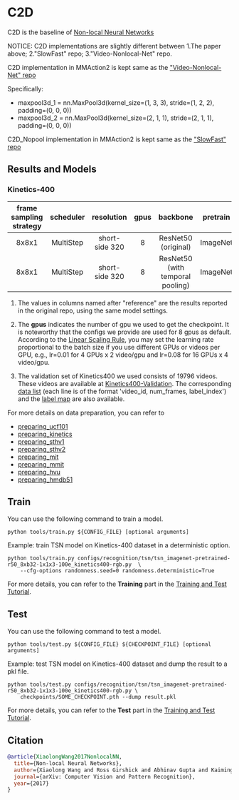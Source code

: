 # C2D

<!-- [ALGORITHM] -->
C2D is the baseline of [Non-local Neural Networks](https://arxiv.org/abs/1711.07971)

NOTICE: C2D implementations are slightly different between 1.The paper above; 2."SlowFast" repo; 3."Video-Nonlocal-Net" repo.

C2D implementation in MMAction2 is kept same as the ["Video-Nonlocal-Net" repo](https://github.com/facebookresearch/video-nonlocal-net/tree/main/scripts/run_c2d_baseline_400k.sh)

Specifically:
- maxpool3d_1 = nn.MaxPool3d(kernel_size=(1, 3, 3), stride=(1, 2, 2), padding=(0, 0, 0))
- maxpool3d_2 = nn.MaxPool3d(kernel_size=(2, 1, 1), stride=(2, 1, 1), padding=(0, 0, 0))


C2D_Nopool implementation in MMAction2 is kept same as the ["SlowFast" repo](https://github.com/facebookresearch/SlowFast/blob/main/configs/Kinetics/c2/C2D_NOPOOL_8x8_R50.yaml)


<!-- [ABSTRACT] -->


<!-- [IMAGE] -->



## Results and Models

### Kinetics-400

| frame sampling strategy | scheduler |   resolution   | gpus  |             backbone             | pretrain | top1 acc | top5 acc |                                           ref top1 acc                                           |                                           ref top5 acc                                           | testing protocol  | inference time(video/s) | gpu_mem(M) |                                                  config                                                   |       ckpt        |       log        |
| :---------------------: | :-------: | :------------: | :---: | :------------------------------: | :------: | :------: | :------: | :----------------------------------------------------------------------------------------------: | :----------------------------------------------------------------------------------------------: | :---------------: | :---------------------: | :--------: | :-------------------------------------------------------------------------------------------------------: | :---------------: | :--------------: |
|          8x8x1          | MultiStep | short-side 320 |   8   |       ResNet50 (original)        | ImageNet |  73.16   |  90.88   | [67.2](https://github.com/facebookresearch/SlowFast/blob/main/MODEL_ZOO.md#kinetics-400-and-600) | [87.8](https://github.com/facebookresearch/SlowFast/blob/main/MODEL_ZOO.md#kinetics-400-and-600) | 10 clips x 3 crop |            x            |   21547    | [config](/configs/recognition/c2d/c2d_nopool_imagenet-pretrained-r50_8xb32-8x8x1-100e_kinetics400-rgb.py) | [ckpt TODO](TODO) | [log TODO](TODO) |
|          8x8x1          | MultiStep | short-side 320 |   8   | ResNet50 (with temporal pooling) | ImageNet |   TODO   |   TODO   | [71.9](https://github.com/facebookresearch/video-nonlocal-net#modifications-for-improving-speed) | [90.0](https://github.com/facebookresearch/video-nonlocal-net#modifications-for-improving-speed) | 10 clips x 3 crop |            x            |    TODO    |    [config](/configs/recognition/c2d/c2d_imagenet-pretrained-r50_8xb32-8x8x1-100e_kinetics400-rgb.py)     | [ckpt TODO](TODO) | [log TODO](TODO) |


1. The values in columns named after "reference" are the results reported in the original repo, using the same model settings.

2. The **gpus** indicates the number of gpu we used to get the checkpoint. It is noteworthy that the configs we provide are used for 8 gpus as default.
   According to the [Linear Scaling Rule](https://arxiv.org/abs/1706.02677), you may set the learning rate proportional to the batch size if you use different GPUs or videos per GPU,
   e.g., lr=0.01 for 4 GPUs x 2 video/gpu and lr=0.08 for 16 GPUs x 4 video/gpu.

3. The validation set of Kinetics400 we used consists of 19796 videos. These videos are available at [Kinetics400-Validation](https://mycuhk-my.sharepoint.com/:u:/g/personal/1155136485_link_cuhk_edu_hk/EbXw2WX94J1Hunyt3MWNDJUBz-nHvQYhO9pvKqm6g39PMA?e=a9QldB). The corresponding [data list](https://download.openmmlab.com/mmaction/dataset/k400_val/kinetics_val_list.txt) (each line is of the format 'video_id, num_frames, label_index') and the [label map](https://download.openmmlab.com/mmaction/dataset/k400_val/kinetics_class2ind.txt) are also available.




For more details on data preparation, you can refer to

- [preparing_ucf101](/tools/data/ucf101/README.md)
- [preparing_kinetics](/tools/data/kinetics/README.md)
- [preparing_sthv1](/tools/data/sthv1/README.md)
- [preparing_sthv2](/tools/data/sthv2/README.md)
- [preparing_mit](/tools/data/mit/README.md)
- [preparing_mmit](/tools/data/mmit/README.md)
- [preparing_hvu](/tools/data/hvu/README.md)
- [preparing_hmdb51](/tools/data/hmdb51/README.md)

## Train

You can use the following command to train a model.

```shell
python tools/train.py ${CONFIG_FILE} [optional arguments]
```

Example: train TSN model on Kinetics-400 dataset in a deterministic option.

```shell
python tools/train.py configs/recognition/tsn/tsn_imagenet-pretrained-r50_8xb32-1x1x3-100e_kinetics400-rgb.py  \
    --cfg-options randomness.seed=0 randomness.deterministic=True
```

For more details, you can refer to the **Training** part in the [Training and Test Tutorial](/docs/en/user_guides/4_train_test.md).

## Test

You can use the following command to test a model.

```shell
python tools/test.py ${CONFIG_FILE} ${CHECKPOINT_FILE} [optional arguments]
```

Example: test TSN model on Kinetics-400 dataset and dump the result to a pkl file.

```shell
python tools/test.py configs/recognition/tsn/tsn_imagenet-pretrained-r50_8xb32-1x1x3-100e_kinetics400-rgb.py \
    checkpoints/SOME_CHECKPOINT.pth --dump result.pkl
```

For more details, you can refer to the **Test** part in the [Training and Test Tutorial](/docs/en/user_guides/4_train_test.md).

## Citation

```BibTeX
@article{XiaolongWang2017NonlocalNN,
  title={Non-local Neural Networks},
  author={Xiaolong Wang and Ross Girshick and Abhinav Gupta and Kaiming He},
  journal={arXiv: Computer Vision and Pattern Recognition},
  year={2017}
}
```
